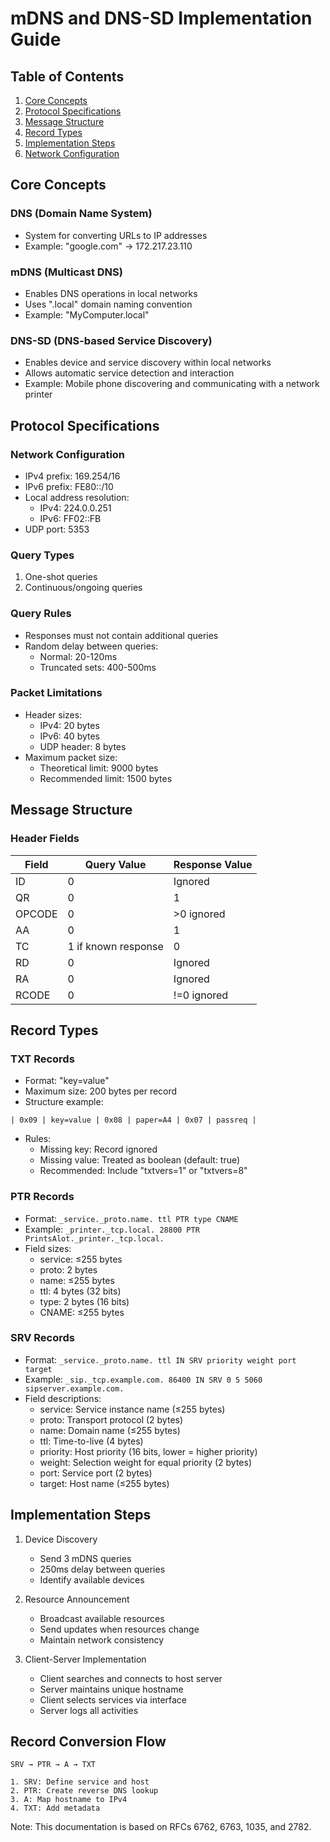 # mDNS and DNS-SD Implementation Guide
## Table of Contents
1. [Core Concepts](#core-concepts)
2. [Protocol Specifications](#protocol-specifications)
3. [Message Structure](#message-structure)
4. [Record Types](#record-types)
5. [Implementation Steps](#implementation-steps)
6. [Network Configuration](#network-configuration)

## Core Concepts

### DNS (Domain Name System)
- System for converting URLs to IP addresses
- Example: "google.com" → 172.217.23.110

### mDNS (Multicast DNS)
- Enables DNS operations in local networks
- Uses ".local" domain naming convention
- Example: "MyComputer.local"

### DNS-SD (DNS-based Service Discovery)
- Enables device and service discovery within local networks
- Allows automatic service detection and interaction
- Example: Mobile phone discovering and communicating with a network printer

## Protocol Specifications

### Network Configuration
- IPv4 prefix: 169.254/16
- IPv6 prefix: FE80::/10
- Local address resolution:
  - IPv4: 224.0.0.251
  - IPv6: FF02::FB
- UDP port: 5353

### Query Types
1. One-shot queries
2. Continuous/ongoing queries

### Query Rules
- Responses must not contain additional queries
- Random delay between queries:
  - Normal: 20-120ms
  - Truncated sets: 400-500ms

### Packet Limitations
- Header sizes:
  - IPv4: 20 bytes
  - IPv6: 40 bytes 
  - UDP header: 8 bytes
- Maximum packet size:
  - Theoretical limit: 9000 bytes
  - Recommended limit: 1500 bytes

## Message Structure

### Header Fields
| Field | Query Value | Response Value |
|-------|-------------|----------------|
| ID | 0 | Ignored |
| QR | 0 | 1 |
| OPCODE | 0 | >0 ignored |
| AA | 0 | 1 |
| TC | 1 if known response | 0 |
| RD | 0 | Ignored |
| RA | 0 | Ignored |
| RCODE | 0 | !=0 ignored |

## Record Types

### TXT Records
- Format: "key=value"
- Maximum size: 200 bytes per record
- Structure example:
```
| 0x09 | key=value | 0x08 | paper=A4 | 0x07 | passreq |
```
- Rules:
  - Missing key: Record ignored
  - Missing value: Treated as boolean (default: true)
  - Recommended: Include "txtvers=1" or "txtvers=8"

### PTR Records
- Format: `_service._proto.name. ttl PTR type CNAME`
- Example: `_printer._tcp.local. 28800 PTR PrintsAlot._printer._tcp.local.`
- Field sizes:
  - service: ≤255 bytes
  - proto: 2 bytes
  - name: ≤255 bytes
  - ttl: 4 bytes (32 bits)
  - type: 2 bytes (16 bits)
  - CNAME: ≤255 bytes

### SRV Records
- Format: `_service._proto.name. ttl IN SRV priority weight port target`
- Example: `_sip._tcp.example.com. 86400 IN SRV 0 5 5060 sipserver.example.com.`
- Field descriptions:
  - service: Service instance name (≤255 bytes)
  - proto: Transport protocol (2 bytes)
  - name: Domain name (≤255 bytes)
  - ttl: Time-to-live (4 bytes)
  - priority: Host priority (16 bits, lower = higher priority)
  - weight: Selection weight for equal priority (2 bytes)
  - port: Service port (2 bytes)
  - target: Host name (≤255 bytes)

## Implementation Steps

1. Device Discovery
   - Send 3 mDNS queries
   - 250ms delay between queries
   - Identify available devices

2. Resource Announcement
   - Broadcast available resources
   - Send updates when resources change
   - Maintain network consistency

3. Client-Server Implementation
   - Client searches and connects to host server
   - Server maintains unique hostname
   - Client selects services via interface
   - Server logs all activities

## Record Conversion Flow
```
SRV → PTR → A → TXT

1. SRV: Define service and host
2. PTR: Create reverse DNS lookup
3. A: Map hostname to IPv4
4. TXT: Add metadata
```

Note: This documentation is based on RFCs 6762, 6763, 1035, and 2782.
